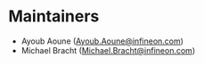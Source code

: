 <!--
SPDX-FileCopyrightText: Copyright (c) 2024 Infineon Technologies AG
SPDX-License-Identifier: CC-BY-4.0
-->

# Maintainers

- Ayoub Aoune (<Ayoub.Aoune@infineon.com>)
- Michael Bracht (<Michael.Bracht@infineon.com>)
